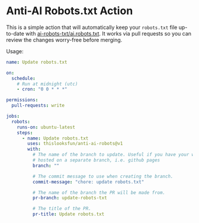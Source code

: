 # Anti-AI Robots.txt Action

This is a simple action that will automatically keep your `robots.txt` file up-to-date with [ai-robots-txt/ai.robots.txt](https://github.com/ai-robots-txt/ai.robots.txt). It works via pull requests so you can review the changes worry-free before merging.

Usage:

```yaml
name: Update robots.txt

on:
  schedule:
    # Run at midnight (utc)
    - cron: "0 0 * * *"

permissions:
  pull-requests: write

jobs:
  robots:
    runs-on: ubuntu-latest
    steps:
      - name: Update robots.txt
        uses: thislooksfun/anti-ai-robots@v1
        with:
          # The name of the branch to update. Useful if you have your website
          # hosted on a separate branch, i.e. github pages
          branch: ""

          # The commit message to use when creating the branch.
          commit-message: "chore: update robots.txt"

          # The name of the branch the PR will be made from.
          pr-branch: update-robots-txt

          # The title of the PR.
          pr-title: Update robots.txt
```
